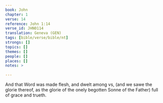```yaml
---
book: John
chapter: 1
verse: 14
reference: John 1:14
verse_id: JHN0114
translation: Geneva (GEN)
tags: [bible/verse/bible/nt]
strongs: []
topics: []
themes: []
people: []
places: []
notes: >
  
---
```


And that Word was made flesh, and dwelt among vs, (and we sawe the glorie thereof, as the glorie of the onely begotten Sonne of the Father) full of grace and trueth.
